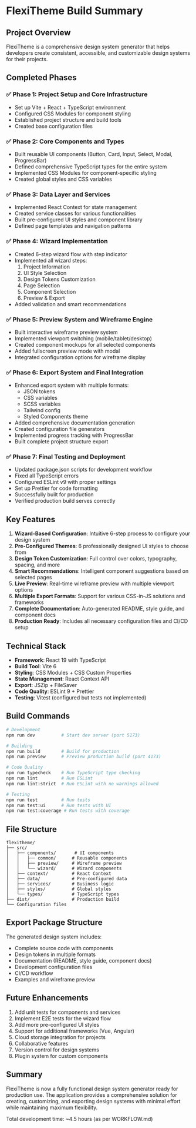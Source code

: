 # FlexiTheme Build Summary

## Project Overview
FlexiTheme is a comprehensive design system generator that helps developers create consistent, accessible, and customizable design systems for their projects.

## Completed Phases

### ✅ Phase 1: Project Setup and Core Infrastructure
- Set up Vite + React + TypeScript environment
- Configured CSS Modules for component styling
- Established project structure and build tools
- Created base configuration files

### ✅ Phase 2: Core Components and Types
- Built reusable UI components (Button, Card, Input, Select, Modal, ProgressBar)
- Defined comprehensive TypeScript types for the entire system
- Implemented CSS Modules for component-specific styling
- Created global styles and CSS variables

### ✅ Phase 3: Data Layer and Services
- Implemented React Context for state management
- Created service classes for various functionalities
- Built pre-configured UI styles and component library
- Defined page templates and navigation patterns

### ✅ Phase 4: Wizard Implementation
- Created 6-step wizard flow with step indicator
- Implemented all wizard steps:
  1. Project Information
  2. UI Style Selection
  3. Design Tokens Customization
  4. Page Selection
  5. Component Selection
  6. Preview & Export
- Added validation and smart recommendations

### ✅ Phase 5: Preview System and Wireframe Engine
- Built interactive wireframe preview system
- Implemented viewport switching (mobile/tablet/desktop)
- Created component mockups for all selected components
- Added fullscreen preview mode with modal
- Integrated configuration options for wireframe display

### ✅ Phase 6: Export System and Final Integration
- Enhanced export system with multiple formats:
  - JSON tokens
  - CSS variables
  - SCSS variables
  - Tailwind config
  - Styled Components theme
- Added comprehensive documentation generation
- Created configuration file generators
- Implemented progress tracking with ProgressBar
- Built complete project structure export

### ✅ Phase 7: Final Testing and Deployment
- Updated package.json scripts for development workflow
- Fixed all TypeScript errors
- Configured ESLint v9 with proper settings
- Set up Prettier for code formatting
- Successfully built for production
- Verified production build serves correctly

## Key Features

1. **Wizard-Based Configuration**: Intuitive 6-step process to configure your design system
2. **Pre-Configured Themes**: 6 professionally designed UI styles to choose from
3. **Design Token Customization**: Full control over colors, typography, spacing, and more
4. **Smart Recommendations**: Intelligent component suggestions based on selected pages
5. **Live Preview**: Real-time wireframe preview with multiple viewport options
6. **Multiple Export Formats**: Support for various CSS-in-JS solutions and frameworks
7. **Complete Documentation**: Auto-generated README, style guide, and component docs
8. **Production Ready**: Includes all necessary configuration files and CI/CD setup

## Technical Stack

- **Framework**: React 19 with TypeScript
- **Build Tool**: Vite 6
- **Styling**: CSS Modules + CSS Custom Properties
- **State Management**: React Context API
- **Export**: JSZip + FileSaver
- **Code Quality**: ESLint 9 + Prettier
- **Testing**: Vitest (configured but tests not implemented)

## Build Commands

```bash
# Development
npm run dev          # Start dev server (port 5173)

# Building
npm run build        # Build for production
npm run preview      # Preview production build (port 4173)

# Code Quality
npm run typecheck    # Run TypeScript type checking
npm run lint         # Run ESLint
npm run lint:strict  # Run ESLint with no warnings allowed

# Testing
npm run test         # Run tests
npm run test:ui      # Run tests with UI
npm run test:coverage # Run tests with coverage
```

## File Structure

```
flexitheme/
├── src/
│   ├── components/       # UI components
│   │   ├── common/      # Reusable components
│   │   ├── preview/     # Wireframe preview
│   │   └── wizard/      # Wizard components
│   ├── context/         # React Context
│   ├── data/            # Pre-configured data
│   ├── services/        # Business logic
│   ├── styles/          # Global styles
│   └── types/           # TypeScript types
├── dist/                # Production build
└── Configuration files
```

## Export Package Structure

The generated design system includes:
- Complete source code with components
- Design tokens in multiple formats
- Documentation (README, style guide, component docs)
- Development configuration files
- CI/CD workflow
- Examples and wireframe preview

## Future Enhancements

1. Add unit tests for components and services
2. Implement E2E tests for the wizard flow
3. Add more pre-configured UI styles
4. Support for additional frameworks (Vue, Angular)
5. Cloud storage integration for projects
6. Collaborative features
7. Version control for design systems
8. Plugin system for custom components

## Summary

FlexiTheme is now a fully functional design system generator ready for production use. The application provides a comprehensive solution for creating, customizing, and exporting design systems with minimal effort while maintaining maximum flexibility.

Total development time: ~4.5 hours (as per WORKFLOW.md)